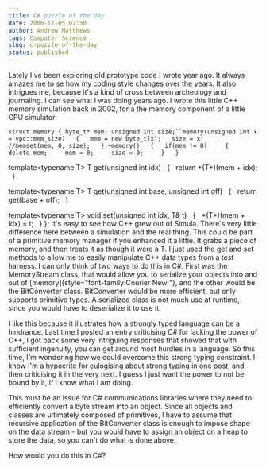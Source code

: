```yaml
---
title: C# puzzle of the day
date: 2006-11-05 07:50
author: Andrew Matthews
tags: Computer Science
slug: c-puzzle-of-the-day
status: published
---
```


Lately I've been exploring old prototype code I wrote year ago. It always amazes me to se how my coding style changes over the years. It also intrigues me, because it's a kind of cross between archeology and journaling. I can see what I was doing years ago. I wrote this little C++ memory simulation back in 2002, for a the memory component of a little CPU simulator:

`struct memory { byte_t* mem; unsigned int size;``memory(unsigned int x = vpc::mem_size)   {   mem = new byte_t[x];   size = x;   //memset(mem, 0, size);   } ~memory()   {   if(mem != 0)     {     delete mem;     mem = 0;     size = 0;     }   }`

template\<typename T\>
T get(unsigned int idx)
  {
  return \*(T\*)(mem + idx);
  }

template\<typename T\>
T get(unsigned int base, unsigned int off)
  {
  return get(base + off);
  }

template\<typename T\>
void set(unsigned int idx, T& t)
  {
  \*(T\*)(mem + idx) = t;
  }
};
It's easy to see how C++ grew out of Simula. There's very little difference here between a simulation and the real thing. This could be part of a primitive memory manager if you enhanced it a little. It grabs a piece of memory, and then treats it as though it were a T. I just used the get and set methods to allow me to easily manipulate C++ data types from a test harness. I can only think of two ways to do this in C\#. First was the MemoryStream class, that would allow you to serialize your objects into and out of [memory]{style="font-family:Courier New;"}, and the other would be the BitConverter class. BitConverter would be more efficient, but only supports primitive types. A serialized class is not much use at runtime, since you would have to deserialize it to use it.

I like this because it illustrates how a strongly typed language can be a hindrance. Last time I posted an entry criticising C\# for lacking the power of C++, I got back some very intriguing responses that showed that with sufficient ingenuity, you can get around most hurdles in a language. So this time, I'm wondering how we could overcome this strong typing constraint. I know I'm a hypocrite for eulogising about strong typing in one post, and then criticising it in the very next. I guess I just want the power to not be bound by it, if I know what I am doing.

This must be an issue for C\# communications libraries where they need to efficiently convert a byte stream into an object. Since all objects and classes are ultimately composed of primitives, I have to assume that recursive application of the BitConverter class is enough to impose shape on the data stream - but you would have to assign an object on a heap to store the data, so you can't do what is done above.

How would you do this in C\#?
